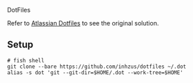 DotFiles

Refer to [Atlassian Dotfiles](https://www.atlassian.com/git/tutorials/dotfiles) to see the original solution.

## Setup

```shell
# fish shell
git clone --bare https://github.com/inhzus/dotfiles ~/.dot
alias -s dot 'git --git-dir=$HOME/.dot --work-tree=$HOME'

```

